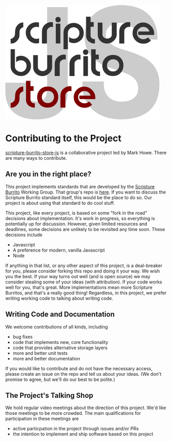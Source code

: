 ![Logo](./logo_s.png)

# Contributing to the Project

[scripture-burrito-store-js](../../README.md) is a collaborative project led by Mark Howe. There are many ways to contribute.

## Are you in the right place?

This project implements standards that are developed by the [Scripture Burrito](http://burrito.bible) Working Group. That group's repo is [here](https://github.com/bible-technology/scripture-burrito). If you want to discuss the Scripture Burrito standard itself, this would be the place to do so. Our project is about using that standard to do cool stuff.

This project, like every project, is based on some "fork in the road" decisions about implementation. It's work in progress, so everything is potentially up for discussion. However, given limited resources and deadlines, some decisions are unlikely to be revisited any time soon. These decisions include

- Javascript
- A preference for modern, vanilla Javascript
- Node

If anything in that list, or any other aspect of this project, is a deal-breaker for you, please consider forking this repo and doing it your way. We wish you the best. If your way turns out well (and is open source) we may consider stealing some of your ideas (with attribution). If your code works well for you, that's great. More implementations mean more Scripture Burritos, and that's a really good thing!  Regardless, in this project, we prefer writing working code to talking about writing code.

## Writing Code and Documentation

We welcome contributions of all kinds, including

- bug fixes
- code that implements new, core functionality
- code that provides alternative storage layers
- more and better unit tests
- more and better documentation

If you would like to contribute and do not have the necessary access, please create an issue on the repo and tell us about your ideas. (We don't promise to agree, but we'll do our best to be polite.)

## The Project's Talking Shop

We hold regular video meetings about the direction of this project. We'd like those meetings to be more crowded. The main qualifications for participation in these meetings are

- active particpation in the project through issues and/or PRs
- the intention to implement and ship software based on this project
